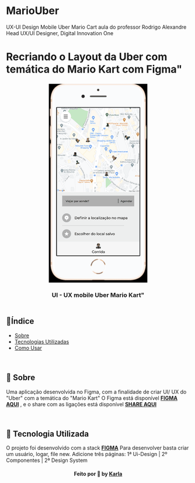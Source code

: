 # MarioUber
UX-UI Design Mobile Uber Mario Cart aula do professor Rodrigo Alexandre Head UX/UI Designer, Digital Innovation One
# Recriando o Layout da Uber com temática do Mario Kart com Figma"
<h3 align="center">
   <img alt="Uber Mário Kart" title="#logo" src="https://github.com/karlacorrea/MarioUber/blob/main/a_gjp.gif">
   <br><br>
   <b>UI - UX mobile Uber Mario Kart"</b>  
<b> </b>
   <br><br>
 
 <p align="center">
  
  </a>
 </p>
</h3>

## 🔖Índice

- [Sobre](#sobre)
- [Tecnologias Utilizadas](#tecnologias-utilizadas)
- [Como Usar](#como-usar)


<br>

<a id="sobre"></a>
## 🧐 Sobre

Uma aplicação desenvolvida no Figma, com a finalidade de criar UI/ UX do "Uber" com  a temática do "Mario Kart"
O Figma está disponível **[FIGMA AQUI](https://www.figma.com/file/PrLQaar7J1C3eeWtonUrgP/MarioUber?node-id=0%3A1)**
 , e o share com as ligações está disponível **[SHARE AQUI](https://www.figma.com/proto/PrLQaar7J1C3eeWtonUrgP/MarioUber?node-id=1%3A1851&scaling=scale-down&page-id=0%3A1&starting-point-node-id=1%3A1851&show-proto-sidebar=1)**
</p>


 
<br>

<a id="tecnologias-utilizadas"></a>
## 🚀 Tecnologia Utilizada

O projeto foi desenvolvido com a stack **[FIGMA](https://figma.com/)**
Para desenvolver basta criar um usuário, logar, file new. 
Adicione três páginas:
1ª Ui-Design | 2º Componentes | 2ª Design System





<h4 align="center">
    Feito por 🧡 by <a href="https://www.linkedin.com/in/gamerkarla/" target="_blank">Karla</a>
</h4>

